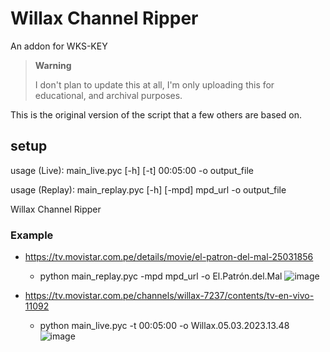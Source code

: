 # Willax Channel Ripper

An addon for WKS-KEY

> **Warning**
>
> I don't plan to update this at all, I'm only uploading this for educational, and archival purposes.

This is the original version of the script that a few others are based on.

## setup

usage (Live): main_live.pyc [-h] [-t] 00:05:00 -o output_file

usage (Replay): main_replay.pyc [-h] [-mpd] mpd_url -o output_file

Willax Channel Ripper

### Example

- https://tv.movistar.com.pe/details/movie/el-patron-del-mal-25031856
  - python main_replay.pyc -mpd mpd_url -o El.Patrón.del.Mal
![image](https://cdn.discordapp.com/attachments/826590534151700550/1082011277309779988/image.png)
  
- https://tv.movistar.com.pe/channels/willax-7237/contents/tv-en-vivo-11092
  - python main_live.pyc -t 00:05:00 -o Willax.05.03.2023.13.48
![image](https://cdn.discordapp.com/attachments/826590534151700550/1082011878026395769/image.png)
  

